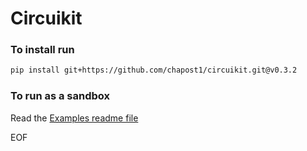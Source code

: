 # Circuikit

### To install run
```bash
pip install git+https://github.com/chapost1/circuikit.git@v0.3.2
```

### To run as a sandbox
Read the [Examples readme file](./examples/readme.md)

EOF
